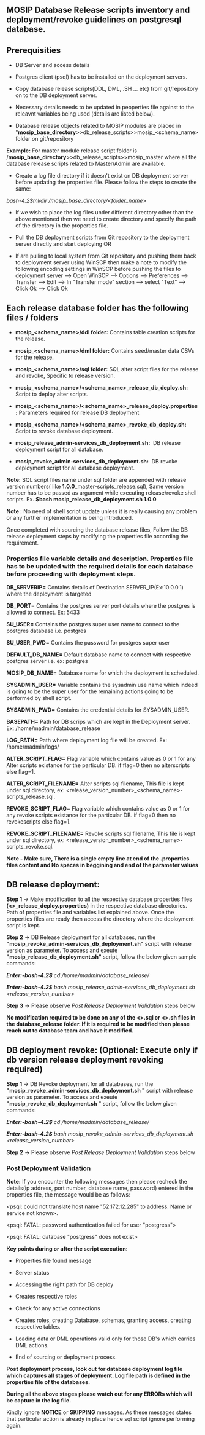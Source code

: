 ## MOSIP Database Release scripts inventory and deployment/revoke guidelines on postgresql database. 

## Prerequisities

* DB Server and access details

* Postgres client (psql) has to be installed on the deployment servers.

* Copy database release scripts(DDL, DML, .SH ... etc) from git/repository on to the DB deployment server.

* Necessary details needs to be updated in peoperties file against to the releavnt variables being used (details are listed below).

* Database release objects related to MOSIP modules are placed in "**mosip_base_directory**>>db_release_scripts>>mosip_<schema_name> folder on git/repository

**Example:** For master module release script folder is /**mosip_base_directory**>>db_release_scripts>>mosip_master where all the database release scripts related to Master/Admin are available.

* Create a log file directory if it doesn't exist on DB deployment server before updating the properties file. Please follow the steps to create the same:
 
<em> bash-4.2$mkdir /mosip_base_directory/<folder_name> </em>

* If we wish to place the log files under different directory other than the above mentioned then we need to create directory and specify the path of the directory in the properties file.

* Pull the DB deployment scripts from Git repository to the deployment server directly and start deploying  OR

* If are pulling to local system from Git repository and pushing them back to deployment server using WinSCP then make a note to modify the following encoding settings in WinSCP before pushing the files to deployment server --> Open WinSCP --> Options --> Preferences --> Transfer --> Edit --> In "Transfer mode" section --> select "Text" --> Click Ok --> Click Ok 


## Each release database folder has the following files / folders

* **mosip_<schema_name>/ddl folder:** Contains table creation scripts for the release.

* **mosip_<schema_name>/dml folder:** Contains seed/master data CSVs for the release.

* **mosip_<schema_name>/sql folder:** SQL alter script files for the release and revoke, Specific to release version.

* **mosip_<schema_name>/<schema_name>_release_db_deploy.sh:**  Script to deploy alter scripts.

* **mosip_<schema_name>/<schema_name>_release_deploy.properties:** Parameters required for release DB deployment

* **mosip_<schema_name>/<schema_name>_revoke_db_deploy.sh:**  Script to revoke database deployment.

* **mosip_release_admin-services_db_deployment.sh:**  DB release deployment script for all database.

* **mosip_revoke_admin-services_db_deployment.sh:**  DB revoke deployment script for all database deployment.

**Note:** SQL script files name under sql folder are appended with release version numbers( like **1.0.0**_master-scripts_release.sql), Same version number has to be passed as argument while executing release/revoke shell scripts. Ex. **$bash mosip_release_db_deployment.sh 1.0.0**

**Note :** No need of shell script update unless it is really causing any problem or any further implementation is being introduced.

Once completed with sourcing the database release files, Follow the DB release deployment steps by modifying the properties file according the requirement.



### Properties file variable details and description. Properties file has to be updated with the required details  for each database before proceeding with deployment steps.

**DB_SERVERIP=** Contains details of Destination SERVER_IP(Ex:10.0.0.1) where the deployment is targeted

**DB_PORT=** Contains the postgres server port details where the postgres is allowed to connect. Ex: 5433

**SU_USER=** Contains the postgres super user name to connect to the postgres database i.e. postgres

**SU_USER_PWD=** Contains the password for postgres super user

**DEFAULT_DB_NAME=** Default database name to connect with respective postgres server i.e. ex: postgres

**MOSIP_DB_NAME=** Database name for which the deployment is scheduled.

**SYSADMIN_USER=** Variable contains the sysadmin use name which indeed is going to be the super user for the remaining actions going to be performed by shell script.

**SYSADMIN_PWD=** Contains the credential details for SYSADMIN_USER.

**BASEPATH=** Path for DB scrips which are kept in the Deployment server. Ex: /home/madmin/database_release

**LOG_PATH=** Path where deployment log file will be created. Ex: /home/madmin/logs/

**ALTER_SCRIPT_FLAG=** Flag variable which contains value as 0 or 1 for any Alter scripts existance for the particular DB. if flag=0 then no alterscripts else flag=1.

**ALTER_SCRIPT_FILENAME=** Alter scripts sql filename, This file is kept under sql directory, ex: <release_version_number>_<schema_name>-scripts_release.sql.

**REVOKE_SCRIPT_FLAG=** Flag variable which contains value as 0 or 1 for any revoke scripts existance for the particular DB. if flag=0 then no revokescripts else flag=1.

**REVOKE_SCRIPT_FILENAME=** Revoke scripts sql filename, This file is kept under sql directory, ex: <release_version_number>_<schema_name>-scripts_revoke.sql.

**Note - Make sure, There is a single empty line at end of the .properties files content and No spaces in beggining and end of the parameter values**


## DB release deployment:
		
**Step 1** -> Make modification to all the respective database properties files **(<<schema>>_release_deploy.properties)** in the respective database directories. Path of properties file and variables list explained above. Once the properties files are ready then access the directory where the deployment script is kept.

**Step 2** -> DB Release deployment for all databases, run the **"mosip_revoke_admin-services_db_deployment.sh"** script with release version as parameter.  To access and exeute **"mosip_release_db_deployment.sh"** script, follow the below given sample commands:

<em> **Enter:-bash-4.2$** cd /home/madmin/database_release/ </em>

<em> **Enter:-bash-4.2$** bash mosip_release_admin-services_db_deployment.sh <release_version_number> </em>

**Step 3** -> Please observe <em> Post Release Deployment Validation </em>  steps below

**No modification required to be done on any of the <>.sql or <>.sh files in the database_release folder. If it is required to be modified then please reach out to database team and have it modified.**


## DB deployment revoke: (Optional: Execute only if db version release deployment revoking required)

**Step 1** -> DB Revoke deployment for all databases, run the **"mosip_revoke_admin-services_db_deployment.sh "** script with release version as parameter.  To access and exeute **"mosip_revoke_db_deployment.sh "** script, follow the below given commands:

<em> **Enter:-bash-4.2$** cd /home/madmin/database_release/ </em>

<em> **Enter:-bash-4.2$** bash mosip_revoke_admin-services_db_deployment.sh <release_version_number> </em>

**Step 2** -> Please observe <em> Post Release Deployment Validation </em>  steps below


### Post Deployment Validation

**Note:** If you encounter the following messages then please recheck the details(ip address, port number, database name, password) entered in the properties file, the message would be as follows:

<psql: could not translate host name "52.172.12.285" to address: Name or service not known>.

<psql: FATAL:  password authentication failed for user "postgress">

<psql: FATAL:  database "postgress" does not exist>

**Key points during or after the script execution:**

 * Properties file found message

 * Server status

 * Accessing the right path for DB deploy

 * Creates respective roles

 * Check for any active connections

 * Creates roles, creating Database, schemas, granting access, creating respective tables.

 * Loading data or DML operations valid only for those DB's which carries DML actions.

 * End of sourcing or deployment process.
		
**Post deployment process, look out for database deployment log file which captures all stages of deployment. Log file path is defined in the properties file of the databases.**

**During all the above stages please watch out for any ERRORs which will be capture in the log file.**

Kindly ignore **NOTICE** or **SKIPPING** messages. As these messages states that particular action is already in place hence sql script ignore performing again.
